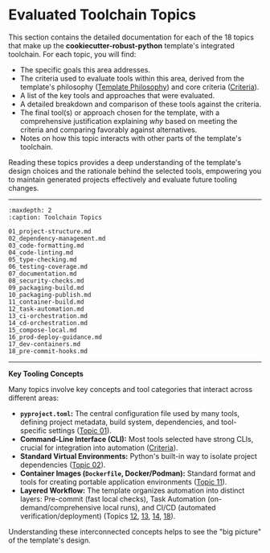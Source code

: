 # Evaluated Toolchain Topics

This section contains the detailed documentation for each of the 18 topics that make up the **cookiecutter-robust-python** template's integrated toolchain. For each topic, you will find:

- The specific goals this area addresses.
- The criteria used to evaluate tools within this area, derived from the template's philosophy ([Template Philosophy](../philosophy.md)) and core criteria ([Criteria](../criteria.md)).
- A list of the key tools and approaches that were evaluated.
- A detailed breakdown and comparison of these tools against the criteria.
- The final tool(s) or approach chosen for the template, with a comprehensive justification explaining _why_ based on meeting the criteria and comparing favorably against alternatives.
- Notes on how this topic interacts with other parts of the template's toolchain.

Reading these topics provides a deep understanding of the template's design choices and the rationale behind the selected tools, empowering you to maintain generated projects effectively and evaluate future tooling changes.

---

```{toctree}
:maxdepth: 2
:caption: Toolchain Topics

01_project-structure.md
02_dependency-management.md
03_code-formatting.md
04_code-linting.md
05_type-checking.md
06_testing-coverage.md
07_documentation.md
08_security-checks.md
09_packaging-build.md
10_packaging-publish.md
11_container-build.md
12_task-automation.md
13_ci-orchestration.md
14_cd-orchestration.md
15_compose-local.md
16_prod-deploy-guidance.md
17_dev-containers.md
18_pre-commit-hooks.md
```

---

**Key Tooling Concepts**

Many topics involve key concepts and tool categories that interact across different areas:

- **`pyproject.toml`:** The central configuration file used by many tools, defining project metadata, build system, dependencies, and tool-specific settings ([Topic 01](01_project-structure.md)).
- **Command-Line Interface (CLI):** Most tools selected have strong CLIs, crucial for integration into automation ([Criteria](criteria.md)).
- **Standard Virtual Environments:** Python's built-in way to isolate project dependencies ([Topic 02](02_dependency-management.md)).
- **Container Images (`Dockerfile`, Docker/Podman):** Standard format and tools for creating portable application environments ([Topic 11](11_container-build.md)).
- **Layered Workflow:** The template organizes automation into distinct layers: Pre-commit (fast local checks), Task Automation (on-demand/comprehensive local runs), and CI/CD (automated verification/deployment) (Topics [12](12_task-automation.md), [13](13_ci-orchestration.md), [14](14_cd-orchestration.md), [18](18_pre-commit-hooks.md)).

Understanding these interconnected concepts helps to see the "big picture" of the template's design.
